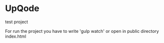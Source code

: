 # UpQode
test project 

For run the project you have to write 'gulp watch' or open in public directory index.html
